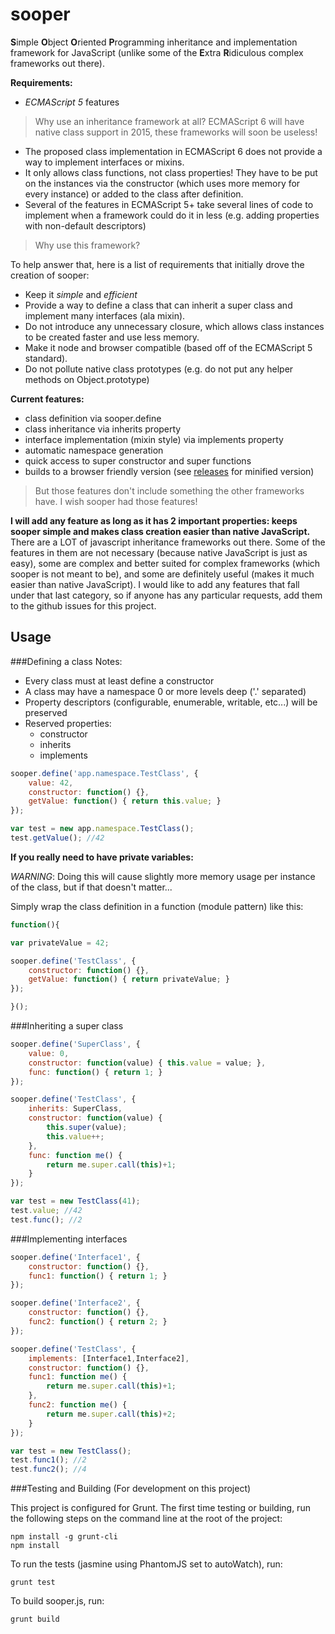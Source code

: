 sooper
====

**S**imple **O**bject **O**riented **P**rogramming inheritance and implementation framework for JavaScript (unlike some of the **E**xtra **R**idiculous complex frameworks out there).

**Requirements:**
* *ECMAScript 5* features

>Why use an inheritance framework at all? ECMAScript 6 will have native class support in 2015, these frameworks will soon be useless!

* The proposed class implementation in ECMAScript 6 does not provide a way to implement interfaces or mixins.
* It only allows class functions, not class properties! They have to be put on the instances via the constructor (which uses more memory for every instance) or added to the class after definition.
* Several of the features in ECMAScript 5+ take several lines of code to implement when a framework could do it in less (e.g. adding properties with non-default descriptors)

>Why use this framework?

To help answer that, here is a list of requirements that initially drove the creation of sooper:
* Keep it *simple* and *efficient*
* Provide a way to define a class that can inherit a super class and implement many interfaces (ala mixin).
* Do not introduce any unnecessary closure, which allows class instances to be created faster and use less memory.
* Make it node and browser compatible (based off of the ECMAScript 5 standard).
* Do not pollute native class prototypes (e.g. do not put any helper methods on Object.prototype)

**Current features:**
* class definition via sooper.define
* class inheritance via inherits property
* interface implementation (mixin style) via implements property
* automatic namespace generation
* quick access to super constructor and super functions
* builds to a browser friendly version (see [releases](https://github.com/jonsquared/sooper-js/releases) for minified version)

>But those features don't include something the other frameworks have.  I wish sooper had those features!

**I will add any feature as long as it has 2 important properties: keeps sooper simple and makes class creation easier than native JavaScript.**
There are a LOT of javascript inheritance frameworks out there.  Some of the features in them are not necessary (because native JavaScript is just as easy), some are complex and better suited for complex frameworks (which sooper is not meant to be), and some are definitely useful (makes it much easier than native JavaScript).  I would like to add any features that fall under that last category, so if anyone has any particular requests, add them to the github issues for this project.

Usage
-----

###Defining a class
Notes:
* Every class must at least define a constructor
* A class may have a namespace 0 or more levels deep ('.' separated)
* Property descriptors (configurable, enumerable, writable, etc...) will be preserved
* Reserved properties:
	* constructor
	* inherits
	* implements

<!--end of the list -->

```js
sooper.define('app.namespace.TestClass', {
	value: 42,
	constructor: function() {},
	getValue: function() { return this.value; }
});

var test = new app.namespace.TestClass();
test.getValue(); //42
```

**If you really need to have private variables:**

*WARNING*: Doing this will cause slightly more memory usage per instance of the class, but if that doesn't matter...

Simply wrap the class definition in a function (module pattern) like this:

```js
function(){

var privateValue = 42;

sooper.define('TestClass', {
	constructor: function() {},
	getValue: function() { return privateValue; }
});

}();
```


###Inheriting a super class

```js
sooper.define('SuperClass', {
	value: 0,
	constructor: function(value) { this.value = value; },
	func: function() { return 1; }
});

sooper.define('TestClass', {
	inherits: SuperClass,
	constructor: function(value) {
		this.super(value);
		this.value++;
	},
	func: function me() {
		return me.super.call(this)+1;
	}
});

var test = new TestClass(41);
test.value; //42
test.func(); //2
```

###Implementing interfaces

```js
sooper.define('Interface1', {
	constructor: function() {},
	func1: function() { return 1; }
});

sooper.define('Interface2', {
	constructor: function() {},
	func2: function() { return 2; }
});

sooper.define('TestClass', {
	implements: [Interface1,Interface2],
	constructor: function() {},
	func1: function me() {
		return me.super.call(this)+1;
	},
	func2: function me() {
		return me.super.call(this)+2;
	}
});

var test = new TestClass();
test.func1(); //2
test.func2(); //4
```

###Testing and Building (For development on this project)

This project is configured for Grunt. The first time testing or building, run the following steps on the command line at the root of the project:

	npm install -g grunt-cli
	npm install

To run the tests (jasmine using PhantomJS set to autoWatch), run:

	grunt test

To build sooper.js, run:

	grunt build


